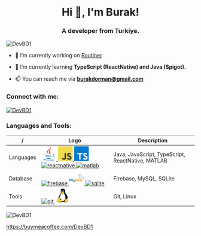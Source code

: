 <h1 align="center">Hi 👋, I'm Burak!</h1>
<h3 align="center">A developer from Turkiye.</h3>

<p align="left"> <img src="https://komarev.com/ghpvc/?username=DevBD1&label=Profile%20views&color=0e75b6&style=flat" alt="DevBD1" /> </p>

- 🔭 I’m currently working on [Routiner](https://github.com/DevBD1/Routiner)

- 🌱 I’m currently learning **TypeScript (ReactNative) and Java (Spigot).**

- 📫 You can reach me via **burakdorman@gmail.com**

<h3 align="left">Connect with me:</h3>
<p align="left">
<a href="https://linkedin.com/in/burakdorman" target="blank"><img align="center" src="https://raw.githubusercontent.com/rahuldkjain/github-profile-readme-generator/master/src/images/icons/Social/linked-in-alt.svg" alt="DevBD1" height="30" width="40" /></a>
</p>

<h3 align="left">Languages and Tools:</h3>
<p align="left"> 

/ | Logo | Description
--- | --- | ---  
Languages | <a href="https://www.java.com" target="_blank" rel="noreferrer"> <img src="https://raw.githubusercontent.com/devicons/devicon/master/icons/java/java-original.svg" alt="java" width="40" height="40"/> </a> <a href="https://developer.mozilla.org/en-US/docs/Web/JavaScript" target="_blank" rel="noreferrer"> <img src="https://raw.githubusercontent.com/devicons/devicon/master/icons/javascript/javascript-original.svg" alt="javascript" width="40" height="40"/> </a> <a href="https://www.typescriptlang.org/" target="_blank" rel="noreferrer"> <img src="https://raw.githubusercontent.com/devicons/devicon/master/icons/typescript/typescript-original.svg" alt="typescript" width="40" height="40"/> </a> <a href="https://reactnative.dev/" target="_blank" rel="noreferrer"> <img src="https://reactnative.dev/img/header_logo.svg" alt="reactnative" width="40" height="40"/> </a> <a href="https://www.mathworks.com/" target="_blank" rel="noreferrer"> <img src="https://upload.wikimedia.org/wikipedia/commons/2/21/Matlab_Logo.png" alt="matlab" width="40" height="40"/> </a> | Java, JavaScript, TypeScript, ReactNative, MATLAB
Database | <a href="https://firebase.google.com/" target="_blank" rel="noreferrer"> <img src="https://www.vectorlogo.zone/logos/firebase/firebase-icon.svg" alt="firebase" width="40" height="40"/> </a> <a href="https://www.mysql.com/" target="_blank" rel="noreferrer"> <img src="https://raw.githubusercontent.com/devicons/devicon/master/icons/mysql/mysql-original-wordmark.svg" alt="mysql" width="40" height="40"/> </a> <a href="https://www.sqlite.org/" target="_blank" rel="noreferrer"> <img src="https://www.vectorlogo.zone/logos/sqlite/sqlite-icon.svg" alt="sqlite" width="40" height="40"/> </a> | Firebase, MySQL, SQLite
Tools | <a href="https://git-scm.com/" target="_blank" rel="noreferrer"> <img src="https://www.vectorlogo.zone/logos/git-scm/git-scm-icon.svg" alt="git" width="40" height="40"/> </a> <a href="https://www.linux.org/" target="_blank" rel="noreferrer"> <img src="https://raw.githubusercontent.com/devicons/devicon/master/icons/linux/linux-original.svg" alt="linux" width="40" height="40"/> </a> | Git, Linux
</p>

<p><img align="center" src="https://github-readme-stats.vercel.app/api/top-langs?username=DevBD1&show_icons=true&locale=en&layout=compact" alt="DevBD1" /></p>

https://buymeacoffee.com/DevBD1
<!--
Here are some ideas to get you started:

- 🔭 I’m currently working on ...
- 🌱 I’m currently learning ...
- 👯 I’m looking to collaborate on ...
- 🤔 I’m looking for help with ...
- 💬 Ask me about ...
- 📫 How to reach me: ...
- 😄 Pronouns: ...
- ⚡ Fun fact: ...
-->
